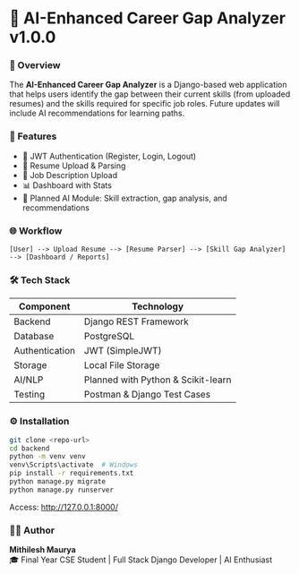 # 🧠 AI-Enhanced Career Gap Analyzer v1.0.0

### 🚀 Overview
The **AI-Enhanced Career Gap Analyzer** is a Django-based web application that helps users identify the gap between their current skills (from uploaded resumes) and the skills required for specific job roles. Future updates will include AI recommendations for learning paths.

### 🧩 Features
- 🔐 JWT Authentication (Register, Login, Logout)
- 📄 Resume Upload & Parsing
- 🏢 Job Description Upload
- 📊 Dashboard with Stats
- 🤖 Planned AI Module: Skill extraction, gap analysis, and recommendations

### 🌐 Workflow
```text
[User] --> Upload Resume --> [Resume Parser] --> [Skill Gap Analyzer] --> [Dashboard / Reports]
```

### 🛠️ Tech Stack
| Component | Technology |
|------------|-------------|
| Backend | Django REST Framework |
| Database | PostgreSQL |
| Authentication | JWT (SimpleJWT) |
| Storage | Local File Storage |
| AI/NLP | Planned with Python & Scikit-learn |
| Testing | Postman & Django Test Cases |

### ⚙️ Installation
```bash
git clone <repo-url>
cd backend
python -m venv venv
venv\Scripts\activate  # Windows
pip install -r requirements.txt
python manage.py migrate
python manage.py runserver
```
Access: http://127.0.0.1:8000/

### 🧑‍💻 Author
**Mithilesh Maurya**  
🎓 Final Year CSE Student | Full Stack Django Developer | AI Enthusiast  
